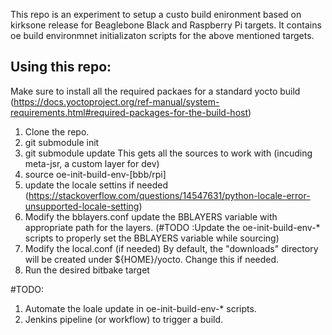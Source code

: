 This repo is an experiment to setup a custo build enironment based on kirksone release for Beaglebone Black and Raspberry Pi targets.
It contains oe build environmnet initializaton scripts for the above mentioned targets.

Using this repo:
----------------
Make sure to install all the required packaes for a standard yocto build (https://docs.yoctoproject.org/ref-manual/system-requirements.html#required-packages-for-the-build-host)

1. Clone the repo.
2. git submodule init
3. git submodule update
	This gets all the sources to work with (incuding meta-jsr, a custom layer for dev)
4. source oe-init-build-env-[bbb/rpi]
5. update the locale settins if needed (https://stackoverflow.com/questions/14547631/python-locale-error-unsupported-locale-setting)
6. Modify the bblayers.conf
	update the BBLAYERS variable with appropriate path for the layers.
	(#TODO :Update the oe-init-build-env-* scripts to properly set the BBLAYERS variable while sourcing)
7. Modify the local.conf (if needed)
	By default, the "downloads" directory will be created under ${HOME}/yocto. Change this if needed.
8. Run the desired bitbake target



#TODO:
1. Automate the loale update in oe-init-build-env-* scripts.
2. Jenkins pipeline (or workflow) to trigger a build.

